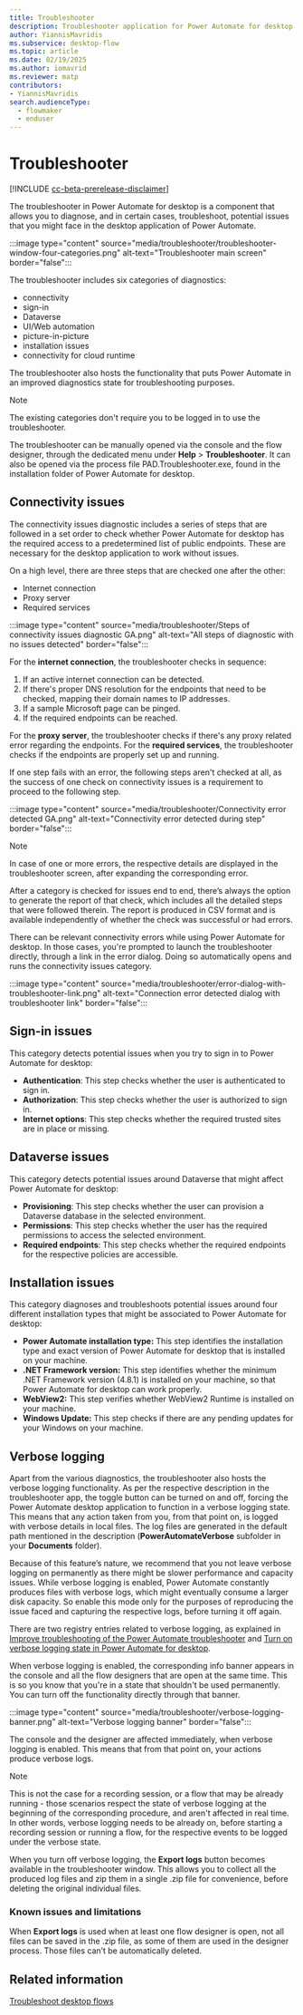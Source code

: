```yaml
---
title: Troubleshooter
description: Troubleshooter application for Power Automate for desktop.
author: YiannisMavridis
ms.subservice: desktop-flow
ms.topic: article
ms.date: 02/19/2025
ms.author: iomavrid
ms.reviewer: matp
contributors:
- YiannisMavridis
search.audienceType: 
  - flowmaker
  - enduser
---
```


# Troubleshooter

[!INCLUDE [cc-beta-prerelease-disclaimer](actions-reference/includes/cc-beta-prerelease-disclaimer.md)]

The troubleshooter in Power Automate for desktop is a component that allows you to diagnose, and in certain cases, troubleshoot, potential issues that you might face in the desktop application of Power Automate.

:::image type="content" source="media/troubleshooter/troubleshooter-window-four-categories.png" alt-text="Troubleshooter main screen" border="false":::

The troubleshooter includes six categories of diagnostics:

* connectivity
* sign-in
* Dataverse
* UI/Web automation
* picture-in-picture
* installation issues
* connectivity for cloud runtime

The troubleshooter also hosts the functionality that puts Power Automate in an improved diagnostics state for troubleshooting purposes.

> [!NOTE]
> The existing categories don't require you to be logged in to use the troubleshooter.

The troubleshooter can be manually opened via the console and the flow designer, through the dedicated menu under **Help** > **Troubleshooter**. It can also be opened via the process file PAD.Troubleshooter.exe, found in the installation folder of Power Automate for desktop.

<!-- :::image type="content" source="media/troubleshooter/Troubleshooter option under Help menu.png" alt-text="Troubleshooter option under Help menu" border="false":::  -->

## Connectivity issues

The connectivity issues diagnostic includes a series of steps that are followed in a set order to check whether Power Automate for desktop has the required access to a predetermined list of public endpoints. These are necessary for the desktop application to work without issues.

On a high level, there are three steps that are checked one after the other:

* Internet connection
* Proxy server
* Required services

:::image type="content" source="media/troubleshooter/Steps of connectivity issues diagnostic GA.png" alt-text="All steps of diagnostic with no issues detected" border="false":::

For the **internet connection**, the troubleshooter checks in sequence:

1. If an active internet connection can be detected.
1. If there's proper DNS resolution for the endpoints that need to be checked, mapping their domain names to IP addresses.
1. If a sample Microsoft page can be pinged.
1. If the required endpoints can be reached.

For the **proxy server**, the troubleshooter checks if there's any proxy related error regarding the endpoints. For the **required services**, the troubleshooter checks if the endpoints are properly set up and running.

If one step fails with an error, the following steps aren't checked at all, as the success of one check on connectivity issues is a requirement to proceed to the following step.

:::image type="content" source="media/troubleshooter/Connectivity error detected GA.png" alt-text="Connectivity error detected during step" border="false":::

> [!NOTE]
> In case of one or more errors, the respective details are displayed in the troubleshooter screen, after expanding the corresponding error.

After a category is checked for issues end to end, there’s always the option to generate the report of that check, which includes all the detailed steps that were followed therein. The report is produced in CSV format and is available independently of whether the check was successful or had errors.

Τhere can be relevant connectivity errors while using Power Automate for desktop. In those cases, you're prompted to launch the troubleshooter directly, through a link in the error dialog. Doing so automatically opens and runs the connectivity issues category.

:::image type="content" source="media/troubleshooter/error-dialog-with-troubleshooter-link.png" alt-text="Connection error detected dialog with troubleshooter link" border="false":::

## Sign-in issues

This category detects potential issues when you try to sign in to Power Automate for desktop:

* **Authentication**: This step checks whether the user is authenticated to sign in.
* **Authorization**: This step checks whether the user is authorized to sign in.
* **Internet options**: This step checks whether the required trusted sites are in place or missing.

## Dataverse issues

This category detects potential issues around Dataverse that might affect Power Automate for desktop:

* **Provisioning**: This step checks whether the user can provision a Dataverse database in the selected environment.
* **Permissions**: This step checks whether the user has the required permissions to access the selected environment.
* **Required endpoints**: This step checks whether the required endpoints for the respective policies are accessible.

## Installation issues

This category diagnoses and troubleshoots potential issues around four different installation types that might be associated to Power Automate for desktop:

* **Power Automate installation type:** This step identifies the installation type and exact version of Power Automate for desktop that is installed on your machine.
* **.NET Framework version:** This step identifies whether the minimum .NET Framework version (4.8.1) is installed on your machine, so that Power Automate for desktop can work properly.
* **WebView2:** This step verifies whether WebView2 Runtime is installed on your machine.
* **Windows Update:** This step checks if there are any pending updates for your Windows on your machine.

## Verbose logging

Apart from the various diagnostics, the troubleshooter also hosts the verbose logging functionality. As per the respective description in the troubleshooter app, the toggle button can be turned on and off, forcing the Power Automate desktop application to function in a verbose logging state. This means that any action taken from you, from that point on, is logged with verbose details in local files. The log files are generated in the default path mentioned in the description (**PowerAutomateVerbose** subfolder in your **Documents** folder).

Because of this feature’s nature, we recommend that you not leave verbose logging on permanently as there might be slower performance and capacity issues. While verbose logging is enabled, Power Automate constantly produces files with verbose logs, which might eventually consume a larger disk capacity. So enable this mode only for the purposes of reproducing the issue faced and capturing the respective logs, before turning it off again.

There are two registry entries related to verbose logging, as explained in [Improve troubleshooting of the Power Automate troubleshooter](governance.md#improve-troubleshooting-of-the-power-automate-troubleshooter) and [Turn on verbose logging state in Power Automate for desktop](governance.md#turn-on-verbose-logging-state-in-power-automate-for-desktop).

When verbose logging is enabled, the corresponding info banner appears in the console and all the flow designers that are open at the same time. This is so you know that you're in a state that shouldn't be used permanently. You can turn off the functionality directly through that banner.

:::image type="content" source="media/troubleshooter/verbose-logging-banner.png" alt-text="Verbose logging banner" border="false":::

The console and the designer are affected immediately, when verbose logging is enabled. This means that from that point on, your actions produce verbose logs.

> [!NOTE]
> This is not the case for a recording session, or a flow that may be already running - those scenarios respect the state of verbose logging at the beginning of the corresponding procedure, and aren't affected in real time.
In other words, verbose logging needs to be already on, before starting a recording session or running a flow, for the respective events to be logged under the verbose state.

When you turn off verbose logging, the **Export logs** button becomes available in the troubleshooter window. This allows you to collect all the produced log files and zip them in a single .zip file for convenience, before deleting the original individual files.

### Known issues and limitations

When **Export logs** is used when at least one flow designer is open, not all files can be saved in the .zip file, as some of them are used in the designer process. Those files can’t be automatically deleted.

## Related information

[Troubleshoot desktop flows](troubleshoot.md)
